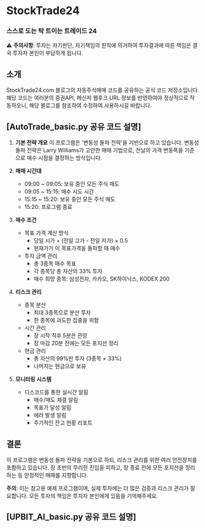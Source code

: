 # StockTrade24

### 스스로 도는 탁 트이는 트레이드 24

⚠️ **주의사항**: 투자는 자기판단, 자기책임의 원칙에 의거하여 투자결과에 따른 책임은 결국 투자자 본인이 부담하게 됩니다.

## 소개
StockTrade24.com 블로그의 자동주식매매 코드를 공유하는 공식 코드 저장소입니다.
해당 코드는 여러분의 증권API, 메신저 웹후크 URL 정보를 반영하여야 정상적으로 작동하오니, 해당 블로그를 참조하여 수정하여 사용하시길 바랍니다.

## [AutoTrade_basic.py 공유 코드 설명]

1. **기본 전략 개요**
   이 프로그램은 '변동성 돌파 전략'을 기반으로 하고 있습니다. 변동성 돌파 전략은 Larry Williams가 고안한 매매 기법으로, 전날의 가격 변동폭을 기준으로 매수 시점을 결정하는 방식입니다.

2. **매매 시간대**
   - 09:00 ~ 09:05: 보유 중인 모든 주식 매도
   - 09:05 ~ 15:15: 매수 시도 시간
   - 15:15 ~ 15:20: 보유 중인 모든 주식 매도
   - 15:20: 프로그램 종료

3. **매수 조건**
   - 목표 가격 계산 방식
     - 당일 시가 + (전일 고가 - 전일 저가) × 0.5
     - 현재가가 이 목표가격을 돌파할 때 매수
   - 투자 금액 관리
     - 총 3종목 매수 목표
     - 각 종목당 총 자산의 33% 투자
     - 매수 희망 종목: 삼성전자, 카카오, SK하이닉스, KODEX 200

4. **리스크 관리**
   - 종목 분산
     - 최대 3종목으로 분산 투자
     - 한 종목에 과도한 집중을 피함
   - 시간 관리
     - 장 시작 직후 5분은 관망
     - 장 마감 20분 전에는 모든 포지션 정리
   - 현금 관리
     - 총 자산의 99%만 투자 (3종목 × 33%)
     - 나머지는 현금으로 보유

5. **모니터링 시스템**
   - 디스코드를 통한 실시간 알림
     - 매수/매도 체결 알림
     - 목표가 달성 알림
     - 에러 발생 알림
     - 주기적인 잔고 현황 리포트

## 결론
이 프로그램은 변동성 돌파 전략을 기본으로 하되, 리스크 관리를 위한 여러 안전장치를 포함하고 있습니다. 장 초반의 무리한 진입을 피하고, 장 종료 전에 모든 포지션을 정리하는 등 안정적인 매매를 지향합니다.

**주의**: 이는 참고용 예제 프로그램이며, 실제 투자에는 더 많은 검증과 리스크 관리가 필요합니다. 모든 투자의 책임은 투자자 본인에게 있음을 기억해주세요.

## [UPBIT_AI_basic.py 공유 코드 설명]

